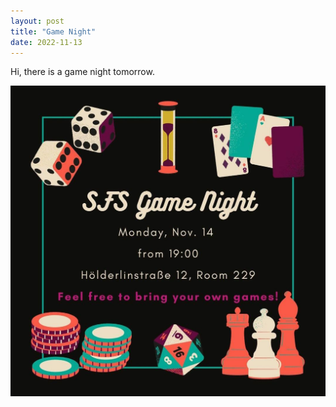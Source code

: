 ```yaml
---
layout: post
title: "Game Night"
date: 2022-11-13
---
```


Hi, there is a game night tomorrow. 


![game night](files/events/gamenight.jpeg)
